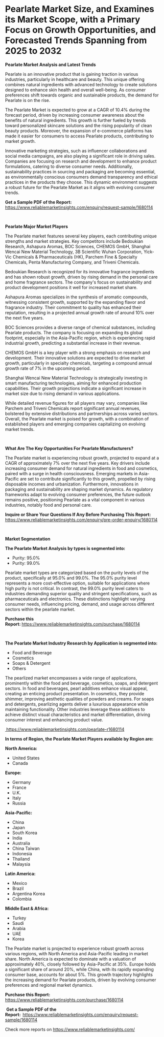 <p><h1>Pearlate Market Size, and Examines its Market Scope, with a Primary Focus on Growth Opportunities, and Forecasted Trends Spanning from 2025 to 2032</h1></p><p><strong>Pearlate Market Analysis and Latest Trends</strong></p>
<p><p>Pearlate is an innovative product that is gaining traction in various industries, particularly in healthcare and beauty. This unique offering combines natural ingredients with advanced technology to create solutions designed to enhance skin health and overall well-being. As consumer preferences shift towards organic and sustainable products, the demand for Pearlate is on the rise.</p><p>The Pearlate Market is expected to grow at a CAGR of 10.4% during the forecast period, driven by increasing consumer awareness about the benefits of natural ingredients. This growth is further fueled by trends toward personalized skincare solutions and the rising popularity of clean beauty products. Moreover, the expansion of e-commerce platforms has made it easier for consumers to access Pearlate products, contributing to market growth.</p><p>Innovative marketing strategies, such as influencer collaborations and social media campaigns, are also playing a significant role in driving sales. Companies are focusing on research and development to enhance product formulations, catering to diverse consumer needs. Additionally, sustainability practices in sourcing and packaging are becoming essential, as environmentally conscious consumers demand transparency and ethical practices in the products they choose. This dynamic environment suggests a robust future for the Pearlate Market as it aligns with evolving consumer trends.</p></p>
<p><strong>Get a Sample PDF of the Report:&nbsp;</strong> <a href="https://www.reliablemarketinsights.com/enquiry/request-sample/1680114?utm_campaign=3554&utm_medium=2&utm_source=Github&utm_content=ia&utm_term=25032025&utm_id=pearlate">https://www.reliablemarketinsights.com/enquiry/request-sample/1680114</a></p>
<p>&nbsp;</p>
<p><strong>Pearlate Major Market Players</strong></p>
<p><p>The Pearlate market features several key players, each contributing unique strengths and market strategies. Key competitors include Bedoukian Research, Ashapura Aromas, BOC Sciences, CHEMOS GmbH, Shanghai Wencai New Material Technology, 3B Scientific Wuhan Corporation, Yick-Vic Chemicals & Pharmaceuticals (HK), Parchem Fine & Specialty Chemicals, Penta Manufacturing Company, and Triveni Chemicals.</p><p>Bedoukian Research is recognized for its innovative fragrance ingredients and has shown robust growth, driven by rising demand in the personal care and home fragrance sectors. The company's focus on sustainability and product development positions it well for increased market share.</p><p>Ashapura Aromas specializes in the synthesis of aromatic compounds, witnessing consistent growth, supported by the expanding flavor and fragrance industry. Their commitment to quality has enhanced their reputation, resulting in a projected annual growth rate of around 10% over the next five years.</p><p>BOC Sciences provides a diverse range of chemical substances, including Pearlate products. The company is focusing on expanding its global footprint, especially in the Asia-Pacific region, which is experiencing rapid industrial growth, predicting a substantial increase in their revenue.</p><p>CHEMOS GmbH is a key player with a strong emphasis on research and development. Their innovative solutions are expected to drive market growth, particularly in specialty chemicals, targeting a compound annual growth rate of 7% in the upcoming period.</p><p>Shanghai Wencai New Material Technology is strategically investing in smart manufacturing technologies, aiming for enhanced production capabilities. Their growth projections indicate a significant increase in market size due to rising demand in various applications.</p><p>While detailed revenue figures for all players may vary, companies like Parchem and Triveni Chemicals report significant annual revenues, bolstered by extensive distributions and partnerships across varied sectors. Overall, the Pearlate market is poised for growth, with a combination of established players and emerging companies capitalizing on evolving market trends.</p></p>
<p>&nbsp;</p>
<p><strong>What Are The Key Opportunities For Pearlate Manufacturers?</strong></p>
<p><p>The Pearlate market is experiencing robust growth, projected to expand at a CAGR of approximately 7% over the next five years. Key drivers include increasing consumer demand for natural ingredients in food and cosmetics, paired with a surge in health consciousness. Emerging markets in Asia-Pacific are set to contribute significantly to this growth, propelled by rising disposable incomes and urbanization. Furthermore, innovations in packaging and sustainability are shaping market dynamics. As regulatory frameworks adapt to evolving consumer preferences, the future outlook remains positive, positioning Pearlate as a vital component in various industries, notably food and personal care.</p></p>
<p><strong>Inquire or Share Your Questions If Any Before Purchasing This Report:</strong> <a href="https://www.reliablemarketinsights.com/enquiry/pre-order-enquiry/1680114?utm_campaign=3554&utm_medium=2&utm_source=Github&utm_content=ia&utm_term=25032025&utm_id=pearlate">https://www.reliablemarketinsights.com/enquiry/pre-order-enquiry/1680114</a></p>
<p>&nbsp;</p>
<p><strong>Market Segmentation</strong></p>
<p><strong>The Pearlate Market Analysis by types is segmented into:</strong></p>
<p><ul><li>Purity: 95.0%</li><li>Purity: 99.0%</li></ul></p>
<p><p>Pearlate market types are categorized based on the purity levels of the product, specifically at 95.0% and 99.0%. The 95.0% purity level represents a more cost-effective option, suitable for applications where high purity is not critical. In contrast, the 99.0% purity level caters to industries demanding superior quality and stringent specifications, such as pharmaceuticals and electronics. These distinctions highlight varying consumer needs, influencing pricing, demand, and usage across different sectors within the pearlate market.</p></p>
<p><strong>Purchase this Report:&nbsp;</strong><a href="https://www.reliablemarketinsights.com/purchase/1680114?utm_campaign=3554&utm_medium=2&utm_source=Github&utm_content=ia&utm_term=25032025&utm_id=pearlate">https://www.reliablemarketinsights.com/purchase/1680114</a></p>
<p>&nbsp;</p>
<p><strong>The Pearlate Market Industry Research by Application is segmented into:</strong></p>
<p><ul><li>Food and Beverage</li><li>Cosmetics</li><li>Soaps & Detergent</li><li>Others</li></ul></p>
<p><p>The pearlized market encompasses a wide range of applications, prominently within the food and beverage, cosmetics, soaps, and detergent sectors. In food and beverages, pearl additives enhance visual appeal, creating an enticing product presentation. In cosmetics, they provide shimmer, improving aesthetic qualities of powders and creams. For soaps and detergents, pearlizing agents deliver a luxurious appearance while maintaining functionality. Other industries leverage these additives to achieve distinct visual characteristics and market differentiation, driving consumer interest and enhancing product value.</p></p>
<p><a href="https://www.reliablemarketinsights.com/pearlate-r1680114?utm_campaign=3554&utm_medium=2&utm_source=Github&utm_content=ia&utm_term=25032025&utm_id=pearlate">&nbsp;https://www.reliablemarketinsights.com/pearlate-r1680114</a></p>
<p><strong>In terms of Region, the Pearlate Market Players available by Region are:</strong></p>
<p>
    <p> <strong> North America: </strong>
        <ul>
            <li>United States</li>
            <li>Canada</li>
        </ul>
        </p> 
    <p> <strong> Europe: </strong>
        <ul>
            <li>Germany</li>
            <li>France</li>
            <li>U.K.</li>
            <li>Italy</li>
            <li>Russia</li>
        </ul>
        </p> 
    <p> <strong> Asia-Pacific: </strong>
        <ul>
            <li>China</li>
            <li>Japan</li>
            <li>South Korea</li>
            <li>India</li>
            <li>Australia</li>
            <li>China Taiwan</li>
            <li>Indonesia</li>
            <li>Thailand</li>
            <li>Malaysia</li>
        </ul>
        </p> 
    <p> <strong> Latin America: </strong>
        <ul>
            <li>Mexico</li>
            <li>Brazil</li>
            <li>Argentina Korea</li>
            <li>Colombia</li>
        </ul>
        </p> 
    <p> <strong> Middle East & Africa: </strong>
        <ul>
            <li>Turkey</li>
            <li>Saudi</li>
            <li>Arabia</li>
            <li>UAE</li>
            <li>Korea</li>
        </ul>
    </p>
    </p>
<p><p>The Pearlate market is projected to experience robust growth across various regions, with North America and Asia-Pacific leading in market share. North America is expected to dominate with a valuation of approximately 40%, closely followed by Asia-Pacific at 35%. Europe holds a significant share of around 20%, while China, with its rapidly expanding consumer base, accounts for about 5%. This growth trajectory highlights the increasing demand for Pearlate products, driven by evolving consumer preferences and regional market dynamics.</p></p>
<p><strong>Purchase this Report: </strong><a href="https://www.reliablemarketinsights.com/purchase/1680114?utm_campaign=3554&utm_medium=2&utm_source=Github&utm_content=ia&utm_term=25032025&utm_id=pearlate">https://www.reliablemarketinsights.com/purchase/1680114</a></p>
<p>&nbsp;<strong>Get a Sample PDF of the Report:&nbsp;&nbsp;</strong><a href="https://www.reliablemarketinsights.com/enquiry/request-sample/1680114?utm_campaign=3554&utm_medium=2&utm_source=Github&utm_content=ia&utm_term=25032025&utm_id=pearlate">https://www.reliablemarketinsights.com/enquiry/request-sample/1680114</a></p>
<p><strong></strong></p>
<p>Check more reports on <a href="https://www.reliablemarketinsights.com/?utm_campaign=3554&utm_medium=2&utm_source=Github&utm_content=ia&utm_term=25032025&utm_id=pearlate">https://www.reliablemarketinsights.com/</a></p>